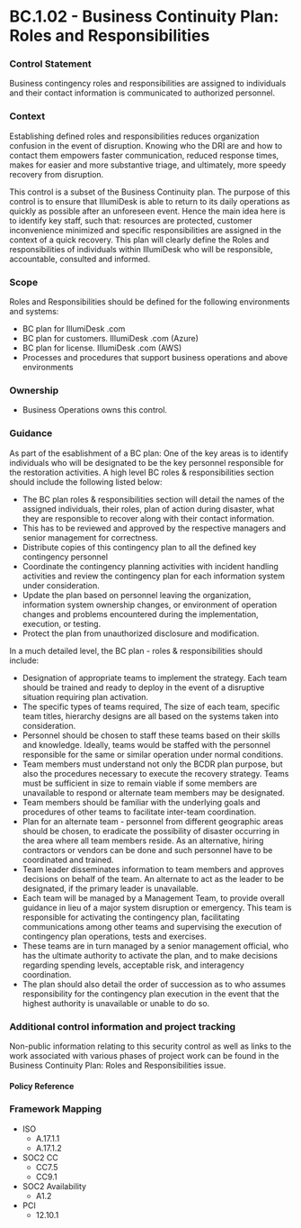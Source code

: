 # BC.1.02 - Business Continuity Plan: Roles and Responsibilities

###  Control Statement

Business contingency roles and responsibilities are assigned to individuals and their contact information is communicated to authorized personnel.

###  Context

Establishing defined roles and responsibilities reduces organization confusion in the event of disruption. Knowing who the DRI are and how to contact them empowers faster communication, reduced response times, makes for easier and more substantive triage, and ultimately, more speedy recovery from disruption.

This control is a subset of the Business Continuity plan. The purpose of this control is to ensure that  IllumiDesk is able to return to its daily operations as quickly as possible after an unforeseen event. Hence the main idea here is to identify key staff, such that: resources are protected, customer inconvenience minimized and specific responsibilities are assigned in the context of a quick recovery. This plan will clearly define the Roles and responsibilities of individuals within IllumiDesk who will be responsible, accountable, consulted and informed.

###  Scope

Roles and Responsibilities should be defined for the following environments and systems:

* BC plan for  IllumiDesk .com
* BC plan for customers. IllumiDesk .com \(Azure\)
* BC plan for license. IllumiDesk .com \(AWS\)
* Processes and procedures that support business operations and above environments

###  Ownership

* Business Operations owns this control.

###  Guidance

As part of the esablishment of a BC plan: One of the key areas is to identify individuals who will be designated to be the key personnel responsible for the restoration activities. A high level BC roles & responsibilities section should include the following listed below:

* The BC plan roles & responsibilities section will detail the names of the assigned individuals, their roles, plan of action during disaster, what they are responsible to recover along with their contact information.
* This has to be reviewed and approved by the respective managers and senior management for correctness.
* Distribute copies of this contingency plan to all the defined key contingency personnel
* Coordinate the contingency planning activities with incident handling activities and review the contingency plan for each information system under consideration.
* Update the plan based on personnel leaving the organization, information system ownership changes, or environment of operation changes and problems encountered during the implementation, execution, or testing.
* Protect the plan from unauthorized disclosure and modification.

In a much detailed level, the BC plan - roles & responsibilities should include:

* Designation of appropriate teams to implement the strategy. Each team should be trained and ready to deploy in the event of a disruptive situation requiring plan activation.
* The specific types of teams required, The size of each team, specific team titles, hierarchy designs are all based on the systems taken into consideration.
* Personnel should be chosen to staff these teams based on their skills and knowledge. Ideally, teams would be staffed with the personnel responsible for the same or similar operation under normal conditions.
* Team members must understand not only the BCDR plan purpose, but also the procedures necessary to execute the recovery strategy. Teams must be sufficient in size to remain viable if some members are unavailable to respond or alternate team members may be designated.
* Team members should be familiar with the underlying goals and procedures of other teams to facilitate inter-team coordination.
* Plan for an alternate team - personnel from different geographic areas should be chosen, to eradicate the possibility of disaster occurring in the area where all team members reside. As an alternative, hiring contractors or vendors can be done and such personnel have to be coordinated and trained.
* Team leader disseminates information to team members and approves decisions on behalf of the team. An alternate to act as the leader to be designated, if the primary leader is unavailable.
* Each team will be managed by a Management Team, to provide overall guidance in lieu of a major system disruption or emergency. This team is responsible for activating the contingency plan, facilitating communications among other teams and supervising the execution of contingency plan operations, tests and exercises.
* These teams are in turn managed by a senior management official, who has the ultimate authority to activate the plan, and to make decisions regarding spending levels, acceptable risk, and interagency coordination.
* The plan should also detail the order of succession as to who assumes responsibility for the contingency plan execution in the event that the highest authority is unavailable or unable to do so.

###  Additional control information and project tracking

Non-public information relating to this security control as well as links to the work associated with various phases of project work can be found in the Business Continuity Plan: Roles and Responsibilities issue.

####  Policy Reference

###  Framework Mapping

* ISO
  * A.17.1.1
  * A.17.1.2
* SOC2 CC
  * CC7.5
  * CC9.1
* SOC2 Availability
  * A1.2
* PCI
  * 12.10.1

